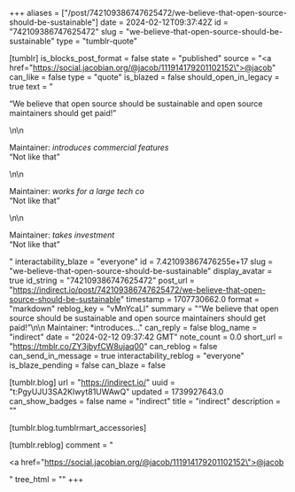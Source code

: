 +++
aliases = ["/post/742109386747625472/we-believe-that-open-source-should-be-sustainable"]
date = 2024-02-12T09:37:42Z
id = "742109386747625472"
slug = "we-believe-that-open-source-should-be-sustainable"
type = "tumblr-quote"

[tumblr]
is_blocks_post_format = false
state = "published"
source = "<a href=\"https://social.jacobian.org/@jacob/111914179201102152\">@jacob</a>"
can_like = false
type = "quote"
is_blazed = false
should_open_in_legacy = true
text = "<p>“We believe that open source should be sustainable and open source maintainers should get paid!”</p>\n\n<p>Maintainer: *introduces commercial features*<br/>“Not like that”</p>\n\n<p>Maintainer: *works for a large tech co*<br/>“Not like that”</p>\n\n<p>Maintainer: *takes investment*<br/>“Not like that”</p>"
interactability_blaze = "everyone"
id = 7.421093867476255e+17
slug = "we-believe-that-open-source-should-be-sustainable"
display_avatar = true
id_string = "742109386747625472"
post_url = "https://indirect.io/post/742109386747625472/we-believe-that-open-source-should-be-sustainable"
timestamp = 1707730662.0
format = "markdown"
reblog_key = "vMnYcaLl"
summary = "“We believe that open source should be sustainable and open source maintainers should get paid!”\n\n Maintainer: *introduces..."
can_reply = false
blog_name = "indirect"
date = "2024-02-12 09:37:42 GMT"
note_count = 0.0
short_url = "https://tmblr.co/ZY3jbyfCW8ujaq00"
can_reblog = false
can_send_in_message = true
interactability_reblog = "everyone"
is_blaze_pending = false
can_blaze = false

[tumblr.blog]
url = "https://indirect.io/"
uuid = "t:PgyUJU3SA2Klwyt81UWAwQ"
updated = 1739927643.0
can_show_badges = false
name = "indirect"
title = "indirect"
description = ""

[tumblr.blog.tumblrmart_accessories]

[tumblr.reblog]
comment = "<p><a href=\"https://social.jacobian.org/@jacob/111914179201102152\">@jacob</a></p>"
tree_html = ""
+++
